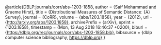 @article{DBLP:journals/corr/abs-1203-1858,
author    = {Saif Mohammad and
Graeme Hirst},
title     = {Distributional Measures of Semantic Distance: {A} Survey},
journal   = {CoRR},
volume    = {abs/1203.1858},
year      = {2012},
url       = {http://arxiv.org/abs/1203.1858},
archivePrefix = {arXiv},
eprint    = {1203.1858},
timestamp = {Mon, 13 Aug 2018 16:46:37 +0200},
biburl    = {https://dblp.org/rec/journals/corr/abs-1203-1858.bib},
bibsource = {dblp computer science bibliography, https://dblp.org}
}